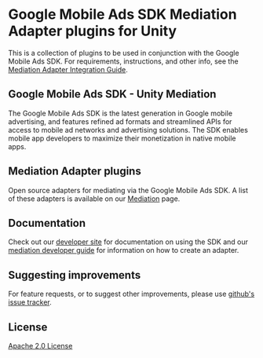 #  Google Mobile Ads SDK Mediation Adapter plugins for Unity

This is a collection of plugins to be used in conjunction with the Google Mobile Ads SDK. For requirements, instructions, and other info, see the
[Mediation Adapter Integration Guide](https://developers.google.com/admob/unity/mediation).

## Google Mobile Ads SDK - Unity Mediation

The Google Mobile Ads SDK is the latest generation in Google mobile advertising,
and features refined ad formats and streamlined APIs for access to mobile ad
networks and advertising solutions. The SDK enables mobile app developers to
maximize their monetization in native mobile apps.

## Mediation Adapter plugins

Open source adapters for mediating via the Google Mobile Ads SDK. A list of
these adapters is available on our
[Mediation](https://developers.google.com/admob/unity/mediation#choosing_your_mediation_networks)
page.

## Documentation

Check out our [developer site](https://developers.google.com/admob/unity)
for documentation on using the SDK and our
[mediation developer guide](https://developers.google.com/admob/unity/mediation)
for information on how to create an adapter.

## Suggesting improvements

For feature requests, or to suggest other improvements, please use
[github's issue tracker](https://github.com/googleads/googleads-mobile-unity-mediation/issues).

## License
[Apache 2.0 License](http://www.apache.org/licenses/LICENSE-2.0.html)
